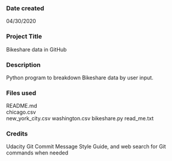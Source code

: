 ### Date created
04/30/2020

### Project Title
Bikeshare data in GitHub

### Description
Python program to breakdown Bikeshare data by user input.

### Files used
README.md <br>
chicago.csv <br>
new_york_city.csv
washington.csv
bikeshare.py
read_me.txt

### Credits

Udacity Git Commit Message Style Guide, and web search for Git commands when needed 

